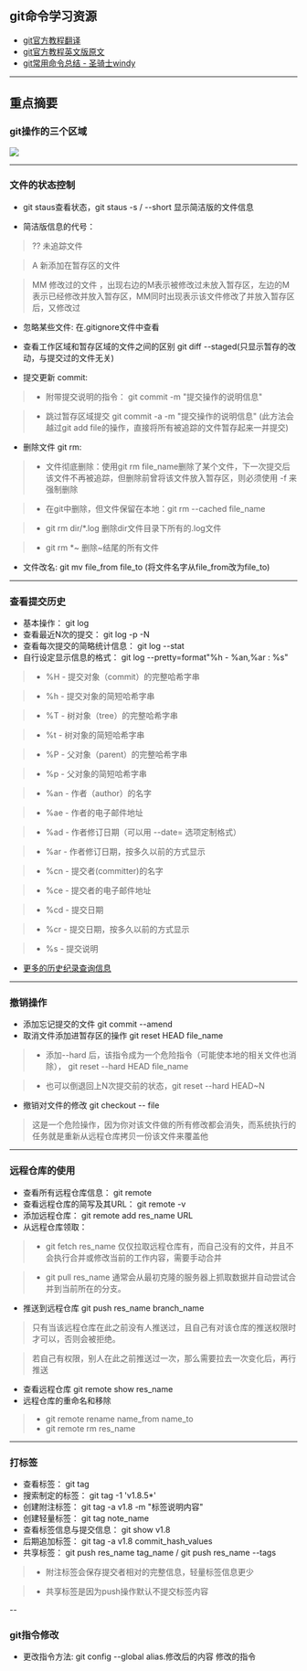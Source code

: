 ## git命令学习资源
* [git官方教程翻译](https://git-scm.com/book/zh/v2/%E8%B5%B7%E6%AD%A5-%E5%85%B3%E4%BA%8E%E7%89%88%E6%9C%AC%E6%8E%A7%E5%88%B6)
* [git官方教程英文版原文](https://git-scm.com/doc)
* [git常用命令总结 - 圣骑士windy](http://www.cnblogs.com/mengdd/p/4153773.html)

---

## 重点摘要

### git操作的三个区域
![](https://git-scm.com/book/en/v2/book/02-git-basics/images/lifecycle.png)

---

###  文件的状态控制

* git staus查看状态，git staus -s / --short 显示简洁版的文件信息

* 简洁版信息的代号：

> ?? 未追踪文件

> A 新添加在暂存区的文件

> MM 修改过的文件 ，出现右边的M表示被修改过未放入暂存区，左边的M表示已经修改并放入暂存区，MM同时出现表示该文件修改了并放入暂存区后，又修改过

* 忽略某些文件: 在.gitignore文件中查看

* 查看工作区域和暂存区域的文件之间的区别 git diff --staged(只显示暂存的改动，与提交过的文件无关)

* 提交更新 commit:

> * 附带提交说明的指令： git commit -m "提交操作的说明信息"

> * 跳过暂存区域提交 git commit -a -m "提交操作的说明信息"   (此方法会越过git add file的操作，直接将所有被追踪的文件暂存起来一并提交)



* 删除文件 git rm:

> * 文件彻底删除：使用git rm file_name删除了某个文件，下一次提交后该文件不再被追踪，但删除前曾将该文件放入暂存区，则必须使用 -f 来强制删除

> * 在git中删除，但文件保留在本地：git rm --cached file_name

> * git rm dir/\*.log 删除dir文件目录下所有的.log文件

> * git rm \*~ 删除~结尾的所有文件

* 文件改名: git mv file_from file_to (将文件名字从file_from改为file_to)

---

### 查看提交历史 
 * 基本操作： git log
 * 查看最近N次的提交： git log -p -N
 * 查看每次提交的简略统计信息： git log --stat
 * 自行设定显示信息的格式： git log --pretty=format"%h - %an,%ar : %s"

> * %H - 提交对象（commit）的完整哈希字串

> * %h - 提交对象的简短哈希字串

> * %T - 树对象（tree）的完整哈希字串

> * %t - 树对象的简短哈希字串

> * %P - 父对象（parent）的完整哈希字串

> * %p - 父对象的简短哈希字串

> * %an - 作者（author）的名字

> * %ae - 作者的电子邮件地址

> * %ad - 作者修订日期（可以用 --date= 选项定制格式）

> * %ar - 作者修订日期，按多久以前的方式显示

> * %cn - 提交者(committer)的名字

> * %ce - 提交者的电子邮件地址

> * %cd - 提交日期

> * %cr - 提交日期，按多久以前的方式显示

> * %s - 提交说明
 
 * [更多的历史纪录查询信息](https://git-scm.com/book/zh/v2/Git-%E5%9F%BA%E7%A1%80-%E6%9F%A5%E7%9C%8B%E6%8F%90%E4%BA%A4%E5%8E%86%E5%8F%B2#limit_options) 
 
---

### 撤销操作
 * 添加忘记提交的文件 git commit --amend
 * 取消文件添加进暂存区的操作 git reset HEAD file_name
 
 >  * 添加--hard 后，该指令成为一个危险指令（可能使本地的相关文件也消除）， git reset --hard HEAD file_name
 
 >  * 也可以倒退回上N次提交前的状态，git reset --hard HEAD~N
 
 * 撤销对文件的修改 git checkout -- file 

> 这是一个危险操作，因为你对该文件做的所有修改都会消失，而系统执行的任务就是重新从远程仓库拷贝一份该文件来覆盖他

---

### 远程仓库的使用
* 查看所有远程仓库信息： git remote
* 查看远程仓库的简写及其URL： git remote -v
* 添加远程仓库： git remote add res_name URL
*  从远程仓库领取： 

> * git fetch res_name   仅仅拉取远程仓库有，而自己没有的文件，并且不会执行合并或修改当前的工作内容，需要手动合并

> * git pull res_name   通常会从最初克隆的服务器上抓取数据并自动尝试合并到当前所在的分支。

* 推送到远程仓库 git push res_name branch_name

> 只有当该远程仓库在此之前没有人推送过，且自己有对该仓库的推送权限时才可以，否则会被拒绝。

> 若自己有权限，别人在此之前推送过一次，那么需要拉去一次变化后，再行推送

* 查看远程仓库 git remote show res_name
* 远程仓库的重命名和移除
> * git remote rename name_from name_to
> * git remote rm res_name

---

### 打标签
* 查看标签： git tag
* 搜索制定的标签： git tag -1 'v1.8.5*'
* 创建附注标签： git tag -a v1.8 -m "标签说明内容" 
* 创建轻量标签： git tag note_name
* 查看标签信息与提交信息： git show v1.8
* 后期追加标签： git tag -a v1.8 commit_hash_values
* 共享标签： git push res_name tag_name / git push res_name --tags

> * 附注标签会保存提交者相对的完整信息，轻量标签信息更少

> * 共享标签是因为push操作默认不提交标签内容

--

### git指令修改
* 更改指令方法: git config --global alias.修改后的内容 修改的指令
